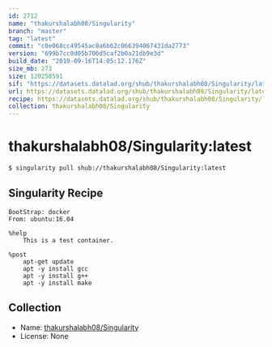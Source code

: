 ```yaml
---
id: 2712
name: "thakurshalabh08/Singularity"
branch: "master"
tag: "latest"
commit: "c0e068cc49545ac8a6b62c066394067431da2773"
version: "699b7cc0d05b706d5caf2b0a21db9e3d"
build_date: "2019-09-16T14:05:12.176Z"
size_mb: 273
size: 120258591
sif: "https://datasets.datalad.org/shub/thakurshalabh08/Singularity/latest/2019-09-16-c0e068cc-699b7cc0/699b7cc0d05b706d5caf2b0a21db9e3d.simg"
url: https://datasets.datalad.org/shub/thakurshalabh08/Singularity/latest/2019-09-16-c0e068cc-699b7cc0/
recipe: https://datasets.datalad.org/shub/thakurshalabh08/Singularity/latest/2019-09-16-c0e068cc-699b7cc0/Singularity
collection: thakurshalabh08/Singularity
---
```


# thakurshalabh08/Singularity:latest

```bash
$ singularity pull shub://thakurshalabh08/Singularity:latest
```

## Singularity Recipe

```singularity
BootStrap: docker
From: ubuntu:16.04

%help
	This is a test container.

%post
	apt-get update
	apt -y install gcc
	apt -y install g++
	apt -y install make
```

## Collection

 - Name: [thakurshalabh08/Singularity](https://github.com/thakurshalabh08/Singularity)
 - License: None

